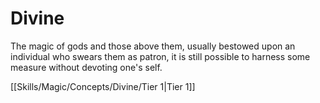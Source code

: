 # Divine
The magic of gods and those above them, usually bestowed upon an individual who swears them as patron, it is still possible to harness some measure without devoting one's self.

[[Skills/Magic/Concepts/Divine/Tier 1|Tier 1]]